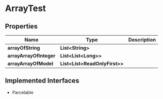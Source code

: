 

# ArrayTest


## Properties

Name | Type | Description | Notes
------------ | ------------- | ------------- | -------------
**arrayOfString** | **List&lt;String&gt;** |  |  [optional]
**arrayArrayOfInteger** | **List&lt;List&lt;Long&gt;&gt;** |  |  [optional]
**arrayArrayOfModel** | **List&lt;List&lt;ReadOnlyFirst&gt;&gt;** |  |  [optional]


## Implemented Interfaces

* Parcelable


